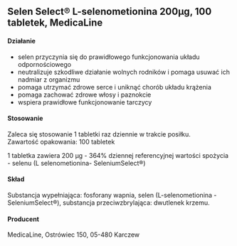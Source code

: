 ## Selen Select® L-selenometionina 200µg, 100 tabletek, MedicaLine

#### Działanie

- selen przyczynia się do prawidłowego funkcjonowania układu odpornościowego
- neutralizuje szkodliwe działanie wolnych rodników i pomaga usuwać ich nadmiar z organizmu
- pomaga utrzymać zdrowe serce i uniknąć chorób układu krążenia
- pomaga zachować zdrowe włosy i paznokcie
- wspiera prawidłowe funkcjonowanie tarczycy  

#### Stosowanie

Zaleca się stosowanie 1 tabletki raz dziennie w trakcie posiłku.  
Zawartość opakowania: 100 tabletek 

1 tabletka zawiera 200 µg - 364% dziennej referencyjnej wartości spożycia - selenu (L selenometionina- SeleniumSelect®)

#### Skład

Substancja wypełniająca: fosforany wapnia, selen (L-selenometionina - SeleniumSelect®), substancja przeciwzbrylająca: dwutlenek krzemu.

#### Producent
MedicaLine, Ostrówiec 150, 05-480 Karczew